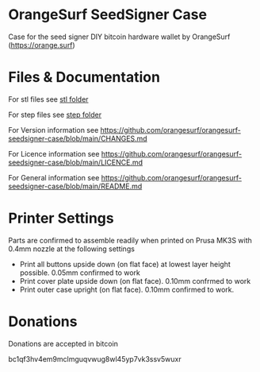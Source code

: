 # OrangeSurf SeedSigner Case
Case for the seed signer DIY bitcoin hardware wallet by OrangeSurf (https://orange.surf)

# Files & Documentation 
For stl files see [stl folder ](/stl)

For step files see [step folder ](/step)

For Version information see https://github.com/orangesurf/orangesurf-seedsigner-case/blob/main/CHANGES.md

For Licence information see https://github.com/orangesurf/orangesurf-seedsigner-case/blob/main/LICENCE.md

For General information see https://github.com/orangesurf/orangesurf-seedsigner-case/blob/main/README.md

# Printer Settings
Parts are confirmed to assemble readily when printed on Prusa MK3S with 0.4mm nozzle at the following settings
- Print all buttons upside down (on flat face) at lowest layer height possible. 0.05mm confirmed to work
- Print cover plate upside down (on flat face). 0.10mm confrmed to work
- Print outer case upright (on flat face). 0.10mm confirmed to work. 


# Donations 
Donations are accepted in bitcoin

bc1qf3hv4em9mclmguqvwug8wl45yp7vk3ssv5wuxr
